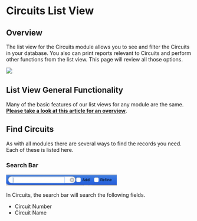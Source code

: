 # Circuits List View

## Overview

The list view for the Circuits module allows you to see and filter the Circuits in your database.  You also can print reports relevant to Circuits and perform other functions from the list view.  This page will review all those options.

![](http://docs.showgroundsonline.com/wp-content/uploads/2021/06/img\_60dc741618fd8.png)

## List View General Functionality

Many of the basic features of our list views for any module are the same.  [**Please take a look at this article for an overview**](http://docs.showgroundsonline.com/documentation/list-views-overview/).

## Find Circuits

As with all modules there are several ways to find the records you need. Each of these is listed here.

### Search Bar

![](../../.gitbook/assets/show2.png)

In Circuits, the search bar will search the following fields.

* Circuit Number
* Circuit Name
